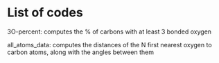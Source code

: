 # List of codes

3O-percent: computes the % of carbons with at least 3 bonded oxygen


all_atoms_data: computes the distances of the N first nearest oxygen to carbon atoms, along with the angles between them
